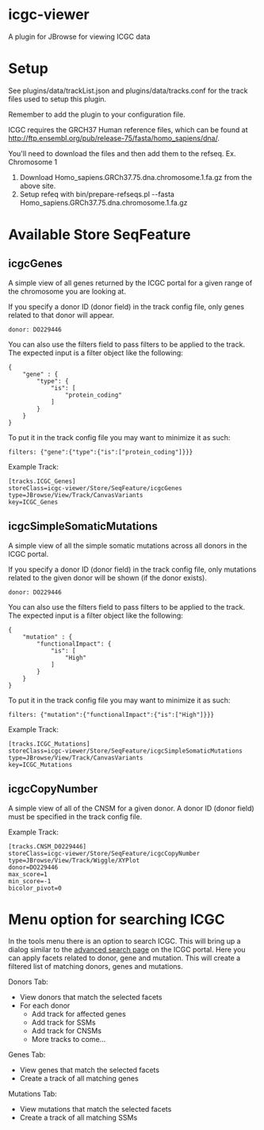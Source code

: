 # icgc-viewer
A plugin for JBrowse for viewing ICGC data

# Setup
See plugins/data/trackList.json and plugins/data/tracks.conf for the track files used to setup this plugin.

Remember to add the plugin to your configuration file.

ICGC requires the GRCH37 Human reference files, which can be found at http://ftp.ensembl.org/pub/release-75/fasta/homo_sapiens/dna/.

You'll need to download the files and then add them to the refseq.
Ex. Chromosome 1
1. Download Homo_sapiens.GRCh37.75.dna.chromosome.1.fa.gz from the above site.
2. Setup refeq with bin/prepare-refseqs.pl --fasta Homo_sapiens.GRCh37.75.dna.chromosome.1.fa.gz

# Available Store SeqFeature
## icgcGenes
A simple view of all genes returned by the ICGC portal for a given range of the chromosome you are looking at.

If you specify a donor ID (donor field) in the track config file, only genes related to that donor will appear.
```
donor: DO229446
```

You can also use the filters field to pass filters to be applied to the track. The expected input is a filter object like the following:

```
{
    "gene" : {
        "type": {
            "is": [
                "protein_coding"
            ]
        }
    }
}
```

To put it in the track config file you may want to minimize it as such:
```
filters: {"gene":{"type":{"is":["protein_coding"]}}}
```

Example Track:
```
[tracks.ICGC_Genes]
storeClass=icgc-viewer/Store/SeqFeature/icgcGenes
type=JBrowse/View/Track/CanvasVariants
key=ICGC_Genes
```

## icgcSimpleSomaticMutations
A simple view of all the simple somatic mutations across all donors in the ICGC portal. 

If you specify a donor ID (donor field) in the track config file, only mutations related to the given donor will be shown (if the donor exists).
```
donor: DO229446
```

You can also use the filters field to pass filters to be applied to the track. The expected input is a filter object like the following:

```
{
    "mutation" : {
        "functionalImpact": {
            "is": [
                "High"
            ]
        }
    }
}
```

To put it in the track config file you may want to minimize it as such:
```
filters: {"mutation":{"functionalImpact":{"is":["High"]}}}
```

Example Track:
```
[tracks.ICGC_Mutations]
storeClass=icgc-viewer/Store/SeqFeature/icgcSimpleSomaticMutations
type=JBrowse/View/Track/CanvasVariants
key=ICGC_Mutations
```

## icgcCopyNumber
A simple view of all of the CNSM for a given donor. A donor ID (donor field) must be specified in the track config file.

Example Track:
```
[tracks.CNSM_D0229446]
storeClass=icgc-viewer/Store/SeqFeature/icgcCopyNumber
type=JBrowse/View/Track/Wiggle/XYPlot
donor=DO229446
max_score=1
min_score=-1
bicolor_pivot=0
```

# Menu option for searching ICGC
In the tools menu there is an option to search ICGC. This will bring up a dialog similar to the [advanced search page](https://dcc.icgc.org/search) on the ICGC portal. Here you can apply facets related to donor, gene and mutation. This will create a filtered list of matching donors, genes and mutations.

Donors Tab:
* View donors that match the selected facets
* For each donor
    * Add track for affected genes
    * Add track for SSMs
    * Add track for CNSMs
    * More tracks to come...

Genes Tab:
* View genes that match the selected facets
* Create a track of all matching genes

Mutations Tab:
* View mutations that match the selected facets
* Create a track of all matching SSMs